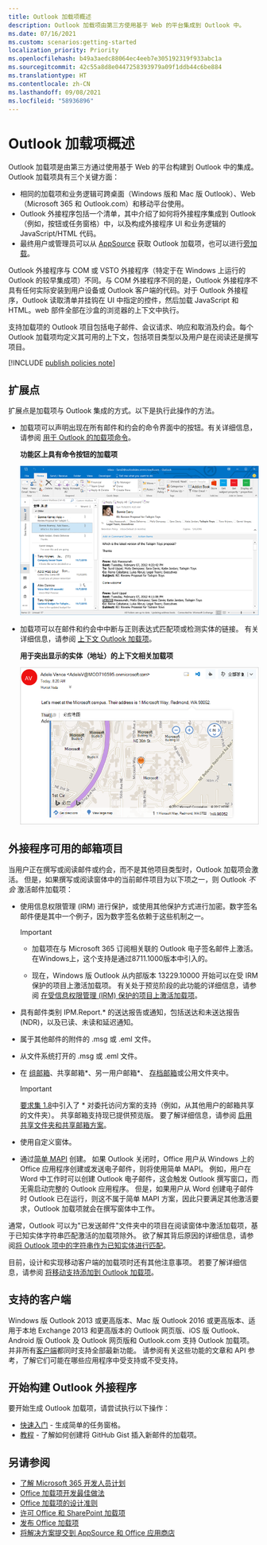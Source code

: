 ```yaml
---
title: Outlook 加载项概述
description: Outlook 加载项由第三方使用基于 Web 的平台集成到 Outlook 中。
ms.date: 07/16/2021
ms.custom: scenarios:getting-started
localization_priority: Priority
ms.openlocfilehash: b49a3aedc88064ec4eeb7e305192319f933abc1a
ms.sourcegitcommit: 42c55a8d8e0447258393979a09f1ddb44c6be884
ms.translationtype: HT
ms.contentlocale: zh-CN
ms.lasthandoff: 09/08/2021
ms.locfileid: "58936896"
---
```

# <a name="outlook-add-ins-overview"></a>Outlook 加载项概述

Outlook 加载项是由第三方通过使用基于 Web 的平台构建到 Outlook 中的集成。Outlook 加载项具有三个关键方面：

- 相同的加载项和业务逻辑可跨桌面（Windows 版和 Mac 版 Outlook）、Web（Microsoft 365 和 Outlook.com）和移动平台使用。
- Outlook 外接程序包括一个清单，其中介绍了如何将外接程序集成到 Outlook（例如，按钮或任务窗格）中，以及构成外接程序 UI 和业务逻辑的 JavaScript/HTML 代码。
- 最终用户或管理员可以从 [AppSource](https://appsource.microsoft.com) 获取 Outlook 加载项，也可以进行[旁加载](sideload-outlook-add-ins-for-testing.md)。

Outlook 外接程序与 COM 或 VSTO 外接程序（特定于在 Windows 上运行的 Outlook 的较早集成项）不同。与 COM 外接程序不同的是，Outlook 外接程序不具有任何实际安装到用户设备或 Outlook 客户端的代码。对于 Outlook 外接程序，Outlook 读取清单并挂钩在 UI 中指定的控件，然后加载 JavaScript 和 HTML。web 部件全部在沙盒的浏览器的上下文中执行。

支持加载项的 Outlook 项目包括电子邮件、会议请求、响应和取消及约会。每个 Outlook 加载项均定义其可用的上下文，包括项目类型以及用户是在阅读还是撰写项目。

[!INCLUDE [publish policies note](../includes/note-publish-policies.md)]

## <a name="extension-points"></a>扩展点

扩展点是加载项与 Outlook 集成的方式。以下是执行此操作的方法。

- 加载项可以声明出现在所有邮件和约会的命令界面中的按钮。有关详细信息，请参阅 [用于 Outlook 的加载项命令](add-in-commands-for-outlook.md)。

    **功能区上具有命令按钮的加载项**

    ![加载项命令无 UI 形状。](../images/uiless-command-shape.png)

- 加载项可以在邮件和约会中中断与正则表达式匹配项或检测实体的链接。 有关详细信息，请参阅 [上下文 Outlook 加载项](contextual-outlook-add-ins.md)。

    **用于突出显示的实体（地址）的上下文相关加载项**

    ![在卡片中显示上下文相关应用。](../images/outlook-detected-entity-card.png)

## <a name="mailbox-items-available-to-add-ins"></a>外接程序可用的邮箱项目

当用户正在撰写或阅读邮件或约会，而不是其他项目类型时，Outlook 加载项会激活。 但是，如果撰写或阅读窗体中的当前邮件项目为以下项之一，则 Outlook *不会* 激活邮件加载项：

- 使用信息权限管理 (IRM) 进行保护，或使用其他保护方式进行加密。数字签名邮件便是其中一个例子，因为数字签名依赖于这些机制之一。

  > [!IMPORTANT]
  >
  > - 加载项在与 Microsoft 365 订阅相关联的 Outlook 电子签名邮件上激活。 在Windows上，这个支持是通过8711.1000版本中引入的。
  >
  > - 现在，Windows 版 Outlook 从内部版本 13229.10000 开始可以在受 IRM 保护的项目上激活加载项。 有关处于预览阶段的此功能的详细信息，请参阅 [在受信息权限管理 (IRM) 保护的项目上激活加载项](../reference/objectmodel/preview-requirement-set/outlook-requirement-set-preview.md#add-in-activation-on-items-protected-by-information-rights-management-irm)。

- 具有邮件类别 IPM.Report.* 的送达报告或通知，包括送达和未送达报告 (NDR)，以及已读、未读和延迟通知。

- 属于其他邮件的附件的 .msg 或 .eml 文件。

- 从文件系统打开的 .msg 或 .eml 文件。

- 在 [组邮箱](/microsoft-365/admin/create-groups/compare-groups?view=o365-worldwide&preserve-view=true#shared-mailboxes)、共享邮箱\*、另一用户邮箱\*、 [存档邮箱](/office365/servicedescriptions/exchange-online-archiving-service-description/archive-features#archive-mailbox)或公用文件夹中。

  > [!IMPORTANT]
  > [要求集 1.8](../reference/objectmodel/requirement-set-1.8/outlook-requirement-set-1.8.md)中引入了 \* 对委托访问方案的支持（例如，从其他用户的邮箱共享的文件夹）。 共享邮箱支持现已提供预览版。 要了解详细信息，请参阅 [启用共享文件夹和共享邮箱方案](delegate-access.md)。

- 使用自定义窗体。

- 通过[简单 MAPI](https://support.microsoft.com/topic/a3d3f856-eaf6-b6d8-3617-186c0a1123c5) 创建。 如果 Outlook 关闭时，Office 用户从 Windows 上的 Office 应用程序创建或发送电子邮件，则将使用简单 MAPI。 例如，用户在 Word 中工作时可以创建 Outlook 电子邮件，这会触发 Outlook 撰写窗口，而无需启动完整的 Outlook 应用程序。 但是，如果用户从 Word 创建电子邮件时 Outlook 已在运行，则这不属于简单 MAPI 方案，因此只要满足其他激活要求，Outlook 加载项就会在撰写窗体中工作。

通常，Outlook 可以为"已发送邮件"文件夹中的项目在阅读窗体中激活加载项，基于已知实体字符串匹配激活的加载项除外。 欲了解其背后原因的详细信息，请参阅[将 Outlook 项中的字符串作为已知实体进行匹配](match-strings-in-an-item-as-well-known-entities.md)。

目前，设计和实现移动客户端的加载项时还有其他注意事项。 若要了解详细信息，请参阅 [将移动支持添加到 Outlook 加载项](add-mobile-support.md#compose-mode-and-appointments)。

## <a name="supported-clients"></a>支持的客户端

Windows 版 Outlook 2013 或更高版本、Mac 版 Outlook 2016 或更高版本、适用于本地 Exchange 2013 和更高版本的 Outlook 网页版、iOS 版 Outlook、Android 版 Outlook 及 Outlook 网页版和 Outlook.com 支持 Outlook 加载项。 并非所有[客户端](../reference/requirement-sets/outlook-api-requirement-sets.md#requirement-sets-supported-by-exchange-servers-and-outlook-clients)都同时支持全部最新功能。 请参阅有关这些功能的文章和 API 参考，了解它们可能在哪些应用程序中受支持或不受支持。

## <a name="get-started-building-outlook-add-ins"></a>开始构建 Outlook 外接程序

要开始生成 Outlook 加载项，请尝试执行以下操作：

- [快速入门](../quickstarts/outlook-quickstart.md) - 生成简单的任务窗格。
- [教程](../tutorials/outlook-tutorial.md) - 了解如何创建将 GitHub Gist 插入新邮件的加载项。

## <a name="see-also"></a>另请参阅

- [了解 Microsoft 365 开发人员计划](https://developer.microsoft.com/microsoft-365/dev-program)
- [Office 加载项开发最佳做法](../concepts/add-in-development-best-practices.md)
- [Office 加载项的设计准则](../design/add-in-design.md)
- [许可 Office 和 SharePoint 加载项](/office/dev/store/license-your-add-ins)
- [发布 Office 加载项](../publish/publish.md)
- [将解决方案提交到 AppSource 和 Office 应用商店](/office/dev/store/submit-to-the-office-store)
